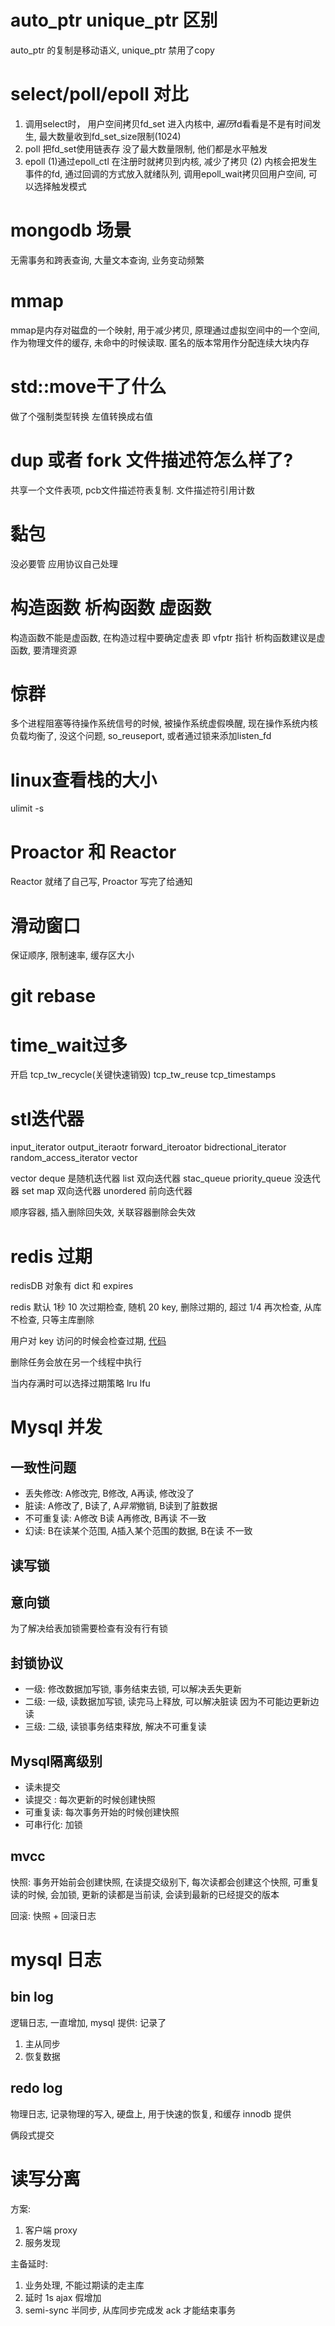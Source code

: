 
# auto_ptr unique_ptr 区别

auto_ptr 的复制是移动语义, unique_ptr 禁用了copy


 # select/poll/epoll 对比

1. 调用select时， 用户空间拷贝fd_set 进入内核中, *遍历*fd看看是不是有时间发生, 最大数量收到fd_set_size限制(1024)
2. poll 把fd_set使用链表存 没了最大数量限制, 他们都是水平触发
3. epoll  (1)通过epoll_ctl 在注册时就拷贝到内核, 减少了拷贝 (2) 内核会把发生事件的fd, 通过回调的方式放入就绪队列, 调用epoll_wait拷贝回用户空间, 可以选择触发模式

# mongodb 场景

无需事务和跨表查询, 大量文本查询, 业务变动频繁

# mmap

mmap是内存对磁盘的一个映射, 用于减少拷贝, 原理通过虚拟空间中的一个空间, 作为物理文件的缓存, 未命中的时候读取. 匿名的版本常用作分配连续大块内存

# std::move干了什么

做了个强制类型转换 左值转换成右值

# dup 或者 fork 文件描述符怎么样了? 

共享一个文件表项, pcb文件描述符表复制. 文件描述符引用计数

# 黏包

没必要管 应用协议自己处理


# 构造函数 析构函数 虚函数

构造函数不能是虚函数, 在构造过程中要确定虚表 即 vfptr 指针
析构函数建议是虚函数, 要清理资源

# 惊群

多个进程阻塞等待操作系统信号的时候, 被操作系统虚假唤醒, 现在操作系统内核负载均衡了, 没这个问题, so_reuseport, 或者通过锁来添加listen_fd

# linux查看栈的大小

ulimit -s

# Proactor 和 Reactor

Reactor 就绪了自己写, Proactor 写完了给通知

# 滑动窗口

保证顺序, 限制速率, 缓存区大小

# git rebase

# time_wait过多

开启 tcp_tw_recycle(关键快速销毁) tcp_tw_reuse tcp_timestamps

# stl迭代器

input_iterator output_iteraotr forward_iteroator bidrectional_iterator random_access_iterator vector 

vector deque 是随机迭代器 list 双向迭代器  stac_queue priority_queue 没迭代器 
set map 双向迭代器 unordered 前向迭代器 

顺序容器, 插入删除回失效, 关联容器删除会失效


# redis 过期

redisDB 对象有 dict 和 expires 

redis 默认 1秒 10 次过期检查, 随机 20 key, 删除过期的, 超过 1/4 再次检查,
从库不检查, 只等主库删除

用户对 key 访问的时候会检查过期, [代码](https://github.com/antirez/redis/blob/d984732b3517dae198422080a6adf0cc96c1dd92/src/db.c#L104)

删除任务会放在另一个线程中执行

当内存满时可以选择过期策略 lru lfu

# Mysql 并发

## 一致性问题

* 丢失修改: A修改完, B修改, A再读, 修改没了
* 脏读: A修改了, B读了, A*异常*撤销, B读到了脏数据
* 不可重复读: A修改 B读 A再修改, B再读 不一致
* 幻读: B在读某个范围, A插入某个范围的数据,  B在读 不一致

## 读写锁

## 意向锁

为了解决给表加锁需要检查有没有行有锁

## 封锁协议

* 一级: 修改数据加写锁, 事务结束去锁, 可以解决丢失更新
* 二级: 一级, 读数据加写锁, 读完马上释放, 可以解决脏读 因为不可能边更新边读
* 三级: 二级, 读锁事务结束释放, 解决不可重复读

## Mysql隔离级别

* 读未提交  
* 读提交 : 每次更新的时候创建快照
* 可重复读:  每次事务开始的时候创建快照
* 可串行化: 加锁

## mvcc
快照: 事务开始前会创建快照, 在读提交级别下, 每次读都会创建这个快照, 可重复读的时候, 会加锁, 更新的读都是当前读, 会读到最新的已经提交的版本

回滚: 快照 + 回滚日志

# mysql 日志

## bin log

逻辑日志, 一直增加, mysql 提供: 
记录了
1. 主从同步
2. 恢复数据

## redo log

物理日志, 记录物理的写入, 硬盘上, 用于快速的恢复, 和缓存
innodb 提供

俩段式提交

# 读写分离
方案: 
 1. 客户端 proxy
 2. 服务发现

主备延时:
1. 业务处理, 不能过期读的走主库
2. 延时 1s ajax 假增加
3. semi-sync 半同步, 从库同步完成发 ack 才能结束事务








